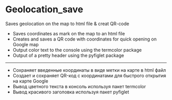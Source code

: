 # Geolocation_save
Saves geolocation on the map to html file & creat QR-code

- Saves coordinates as mark on the map to an html file
- Creates and saves a QR code with coordinates for quick opening on Google map
- Output color text to the console using the termcolor package
- Output of a pretty header using the pyfiglet package
---
* Сохраняет введенные координаты в виде метки на карте в html файл
* Создает и сохраняет QR-код с координатами для быстрого открытия на карте Google
* Вывод цветного текста в консоль используя пакет termcolor
* Вывод красивого заголовка используя пакет pyfiglet
